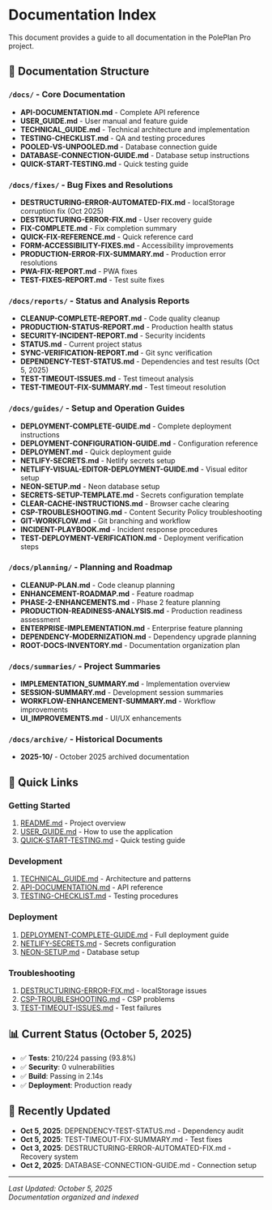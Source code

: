 # Documentation Index

This document provides a guide to all documentation in the PolePlan Pro project.

## 📂 Documentation Structure

### `/docs/` - Core Documentation
- **API-DOCUMENTATION.md** - Complete API reference
- **USER_GUIDE.md** - User manual and feature guide
- **TECHNICAL_GUIDE.md** - Technical architecture and implementation
- **TESTING-CHECKLIST.md** - QA and testing procedures
- **POOLED-VS-UNPOOLED.md** - Database connection guide
- **DATABASE-CONNECTION-GUIDE.md** - Database setup instructions
- **QUICK-START-TESTING.md** - Quick testing guide

### `/docs/fixes/` - Bug Fixes and Resolutions
- **DESTRUCTURING-ERROR-AUTOMATED-FIX.md** - localStorage corruption fix (Oct 2025)
- **DESTRUCTURING-ERROR-FIX.md** - User recovery guide
- **FIX-COMPLETE.md** - Fix completion summary
- **QUICK-FIX-REFERENCE.md** - Quick reference card
- **FORM-ACCESSIBILITY-FIXES.md** - Accessibility improvements
- **PRODUCTION-ERROR-FIX-SUMMARY.md** - Production error resolutions
- **PWA-FIX-REPORT.md** - PWA fixes
- **TEST-FIXES-REPORT.md** - Test suite fixes

### `/docs/reports/` - Status and Analysis Reports
- **CLEANUP-COMPLETE-REPORT.md** - Code quality cleanup
- **PRODUCTION-STATUS-REPORT.md** - Production health status
- **SECURITY-INCIDENT-REPORT.md** - Security incidents
- **STATUS.md** - Current project status
- **SYNC-VERIFICATION-REPORT.md** - Git sync verification
- **DEPENDENCY-TEST-STATUS.md** - Dependencies and test results (Oct 5, 2025)
- **TEST-TIMEOUT-ISSUES.md** - Test timeout analysis
- **TEST-TIMEOUT-FIX-SUMMARY.md** - Test timeout resolution

### `/docs/guides/` - Setup and Operation Guides
- **DEPLOYMENT-COMPLETE-GUIDE.md** - Complete deployment instructions
- **DEPLOYMENT-CONFIGURATION-GUIDE.md** - Configuration reference
- **DEPLOYMENT.md** - Quick deployment guide
- **NETLIFY-SECRETS.md** - Netlify secrets setup
- **NETLIFY-VISUAL-EDITOR-DEPLOYMENT-GUIDE.md** - Visual editor setup
- **NEON-SETUP.md** - Neon database setup
- **SECRETS-SETUP-TEMPLATE.md** - Secrets configuration template
- **CLEAR-CACHE-INSTRUCTIONS.md** - Browser cache clearing
- **CSP-TROUBLESHOOTING.md** - Content Security Policy troubleshooting
- **GIT-WORKFLOW.md** - Git branching and workflow
- **INCIDENT-PLAYBOOK.md** - Incident response procedures
- **TEST-DEPLOYMENT-VERIFICATION.md** - Deployment verification steps

### `/docs/planning/` - Planning and Roadmap
- **CLEANUP-PLAN.md** - Code cleanup planning
- **ENHANCEMENT-ROADMAP.md** - Feature roadmap
- **PHASE-2-ENHANCEMENTS.md** - Phase 2 feature planning
- **PRODUCTION-READINESS-ANALYSIS.md** - Production readiness assessment
- **ENTERPRISE-IMPLEMENTATION.md** - Enterprise feature planning
- **DEPENDENCY-MODERNIZATION.md** - Dependency upgrade planning
- **ROOT-DOCS-INVENTORY.md** - Documentation organization plan

### `/docs/summaries/` - Project Summaries
- **IMPLEMENTATION_SUMMARY.md** - Implementation overview
- **SESSION-SUMMARY.md** - Development session summaries
- **WORKFLOW-ENHANCEMENT-SUMMARY.md** - Workflow improvements
- **UI_IMPROVEMENTS.md** - UI/UX enhancements

### `/docs/archive/` - Historical Documents
- **2025-10/** - October 2025 archived documentation

## 🚀 Quick Links

### Getting Started
1. [README.md](README.md) - Project overview
2. [USER_GUIDE.md](docs/USER_GUIDE.md) - How to use the application
3. [QUICK-START-TESTING.md](docs/QUICK-START-TESTING.md) - Quick testing guide

### Development
1. [TECHNICAL_GUIDE.md](docs/TECHNICAL_GUIDE.md) - Architecture and patterns
2. [API-DOCUMENTATION.md](docs/API-DOCUMENTATION.md) - API reference
3. [TESTING-CHECKLIST.md](docs/TESTING-CHECKLIST.md) - Testing procedures

### Deployment
1. [DEPLOYMENT-COMPLETE-GUIDE.md](docs/guides/DEPLOYMENT-COMPLETE-GUIDE.md) - Full deployment guide
2. [NETLIFY-SECRETS.md](docs/guides/NETLIFY-SECRETS.md) - Secrets configuration
3. [NEON-SETUP.md](docs/guides/NEON-SETUP.md) - Database setup

### Troubleshooting
1. [DESTRUCTURING-ERROR-FIX.md](docs/fixes/DESTRUCTURING-ERROR-FIX.md) - localStorage issues
2. [CSP-TROUBLESHOOTING.md](docs/guides/CSP-TROUBLESHOOTING.md) - CSP problems
3. [TEST-TIMEOUT-ISSUES.md](docs/reports/TEST-TIMEOUT-ISSUES.md) - Test failures

## 📊 Current Status (October 5, 2025)

- ✅ **Tests**: 210/224 passing (93.8%)
- ✅ **Security**: 0 vulnerabilities
- ✅ **Build**: Passing in 2.14s
- ✅ **Deployment**: Production ready

## 🔄 Recently Updated

- **Oct 5, 2025**: DEPENDENCY-TEST-STATUS.md - Dependency audit
- **Oct 5, 2025**: TEST-TIMEOUT-FIX-SUMMARY.md - Test fixes
- **Oct 3, 2025**: DESTRUCTURING-ERROR-AUTOMATED-FIX.md - Recovery system
- **Oct 2, 2025**: DATABASE-CONNECTION-GUIDE.md - Connection setup

---

*Last Updated: October 5, 2025*  
*Documentation organized and indexed*
